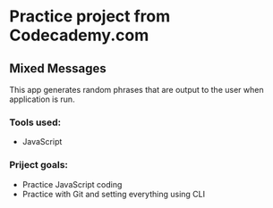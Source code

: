 # Practice project from Codecademy.com

## Mixed Messages
This app generates random phrases that are output to the user when application is run.

### Tools used:
* JavaScript

### Priject goals:
* Practice JavaScript coding
* Practice with Git and setting everything using CLI
